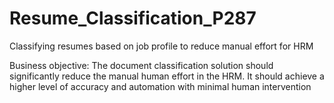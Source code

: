 # Resume_Classification_P287
Classifying resumes based on job profile to reduce manual effort for HRM

Business objective:
The document classification solution should significantly reduce the manual human effort in the HRM. It should achieve a higher level of accuracy and automation with minimal human intervention
